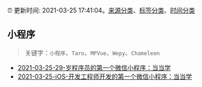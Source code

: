:alarm_clock: 更新时间: 2021-03-25 17:41:04。[来源分类](../README.md)、[标签分类](../TAGS.md)、[时间分类](../TIMELINE.md)

## 小程序


> 关键字：`小程序`、`Taro`、`MPVue`、`Wepy`、`Chameleon`



- [2021-03-25-29-岁程序员的第一个微信小程序：当当学](https://www.v2ex.com/t/765197) 
- [2021-03-25-iOS-开发工程师开发的第一个微信小程序：当当学](https://www.v2ex.com/t/765192) 